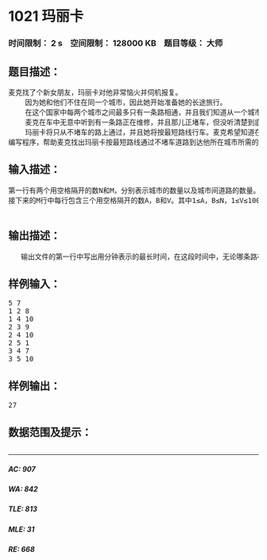 # 1021 玛丽卡   
### 时间限制： 2 s&nbsp;&nbsp;&nbsp;&nbsp;空间限制： 128000 KB&nbsp;&nbsp;&nbsp;&nbsp;题目等级： 大师  
## 题目描述：  

<pre>
麦克找了个新女朋友，玛丽卡对他非常恼火并伺机报复。
    因为她和他们不住在同一个城市，因此她开始准备她的长途旅行。
    在这个国家中每两个城市之间最多只有一条路相通，并且我们知道从一个城市到另一个城市路上所需花费的时间。
    麦克在车中无意中听到有一条路正在维修，并且那儿正堵车，但没听清楚到底是哪一条路。无论哪一条路正在维修，从玛丽卡所在的城市都能到达麦克所在的城市。
    玛丽卡将只从不堵车的路上通过，并且她将按最短路线行车。麦克希望知道在最糟糕的情况下玛丽卡到达他所在的城市需要多长时间，这样他就能保证他的女朋友离开该城市足够远。
编写程序，帮助麦克找出玛丽卡按最短路线通过不堵车道路到达他所在城市所需的最长时间(用分钟表示)。
</pre>
  
  
## 输入描述：  

<pre>
第一行有两个用空格隔开的数N和M，分别表示城市的数量以及城市间道路的数量。1≤N≤1000，1≤M≤N*(N-1)/2。城市用数字1至N标识，麦克在城市1中，玛丽卡在城市N中。
接下来的M行中每行包含三个用空格隔开的数A，B和V。其中1≤A，B≤N，1≤V≤1000。这些数字表示在A和城市B中间有一条双行道，并且在V分钟内是就能通过。
 
</pre>
  
  
## 输出描述：  

<pre>
   输出文件的第一行中写出用分钟表示的最长时间，在这段时间中，无论哪条路在堵车，玛丽卡应该能够到达麦克处，如果少于这个时间的话，则必定存在一条路，该条路一旦堵车，玛丽卡就不能够赶到麦克处。
</pre>
  
  
## 样例输入：  

<pre>
5 7
1 2 8
1 4 10
2 3 9
2 4 10
2 5 1
3 4 7
3 5 10
</pre>
  
  
## 样例输出：  

<pre>
27
</pre>
  
  
## 数据范围及提示：  

<pre>
</pre>
  
  
***  

##### AC: 907  
##### WA: 842  
##### TLE: 813  
##### MLE: 31  
##### RE: 668  
